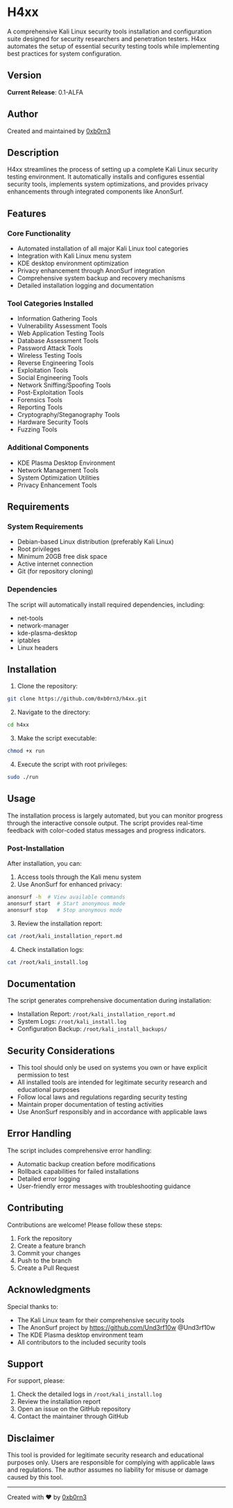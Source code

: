 # H4xx

A comprehensive Kali Linux security tools installation and configuration suite designed for security researchers and penetration testers. H4xx automates the setup of essential security testing tools while implementing best practices for system configuration.

## Version
**Current Release**: 0.1-ALFA

## Author
Created and maintained by [0xb0rn3](https://github.com/0xb0rn3)

## Description
H4xx streamlines the process of setting up a complete Kali Linux security testing environment. It automatically installs and configures essential security tools, implements system optimizations, and provides privacy enhancements through integrated components like AnonSurf.

## Features

### Core Functionality
- Automated installation of all major Kali Linux tool categories
- Integration with Kali Linux menu system
- KDE desktop environment optimization
- Privacy enhancement through AnonSurf integration
- Comprehensive system backup and recovery mechanisms
- Detailed installation logging and documentation

### Tool Categories Installed
- Information Gathering Tools
- Vulnerability Assessment Tools
- Web Application Testing Tools
- Database Assessment Tools
- Password Attack Tools
- Wireless Testing Tools
- Reverse Engineering Tools
- Exploitation Tools
- Social Engineering Tools
- Network Sniffing/Spoofing Tools
- Post-Exploitation Tools
- Forensics Tools
- Reporting Tools
- Cryptography/Steganography Tools
- Hardware Security Tools
- Fuzzing Tools

### Additional Components
- KDE Plasma Desktop Environment
- Network Management Tools
- System Optimization Utilities
- Privacy Enhancement Tools

## Requirements

### System Requirements
- Debian-based Linux distribution (preferably Kali Linux)
- Root privileges
- Minimum 20GB free disk space
- Active internet connection
- Git (for repository cloning)

### Dependencies
The script will automatically install required dependencies, including:
- net-tools
- network-manager
- kde-plasma-desktop
- iptables
- Linux headers

## Installation

1. Clone the repository:
```bash
git clone https://github.com/0xb0rn3/h4xx.git
```

2. Navigate to the directory:
```bash
cd h4xx
```

3. Make the script executable:
```bash
chmod +x run
```

4. Execute the script with root privileges:
```bash
sudo ./run
```

## Usage

The installation process is largely automated, but you can monitor progress through the interactive console output. The script provides real-time feedback with color-coded status messages and progress indicators.

### Post-Installation

After installation, you can:

1. Access tools through the Kali menu system
2. Use AnonSurf for enhanced privacy:
```bash
anonsurf -h  # View available commands
anonsurf start  # Start anonymous mode
anonsurf stop   # Stop anonymous mode
```

3. Review the installation report:
```bash
cat /root/kali_installation_report.md
```

4. Check installation logs:
```bash
cat /root/kali_install.log
```

## Documentation

The script generates comprehensive documentation during installation:

- Installation Report: `/root/kali_installation_report.md`
- System Logs: `/root/kali_install.log`
- Configuration Backup: `/root/kali_install_backups/`

## Security Considerations

- This tool should only be used on systems you own or have explicit permission to test
- All installed tools are intended for legitimate security research and educational purposes
- Follow local laws and regulations regarding security testing
- Maintain proper documentation of testing activities
- Use AnonSurf responsibly and in accordance with applicable laws

## Error Handling

The script includes comprehensive error handling:

- Automatic backup creation before modifications
- Rollback capabilities for failed installations
- Detailed error logging
- User-friendly error messages with troubleshooting guidance

## Contributing

Contributions are welcome! Please follow these steps:

1. Fork the repository
2. Create a feature branch
3. Commit your changes
4. Push to the branch
5. Create a Pull Request

## Acknowledgments

Special thanks to:
- The Kali Linux team for their comprehensive security tools
- The AnonSurf project by https://github.com/Und3rf10w @Und3rf10w
- The KDE Plasma desktop environment team
- All contributors to the included security tools

## Support

For support, please:
1. Check the detailed logs in `/root/kali_install.log`
2. Review the installation report
3. Open an issue on the GitHub repository
4. Contact the maintainer through GitHub

## Disclaimer

This tool is provided for legitimate security research and educational purposes only. Users are responsible for complying with applicable laws and regulations. The author assumes no liability for misuse or damage caused by this tool.

---

Created with ❤️ by [0xb0rn3](https://github.com/0xb0rn3)
